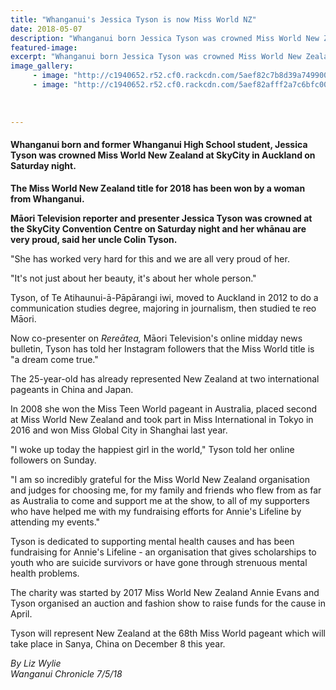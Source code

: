 ```yaml
---
title: "Whanganui's Jessica Tyson is now Miss World NZ"
date: 2018-05-07
description: "Whanganui born Jessica Tyson was crowned Miss World New Zealand at SkyCity in Auckland..."
featured-image: 
excerpt: "Whanganui born Jessica Tyson was crowned Miss World New Zealand at SkyCity in Auckland on Saturday night."
image_gallery:
     - image: "http://c1940652.r52.cf0.rackcdn.com/5aef82c7b8d39a7499001aed/Jessica-Tyson-Miss-World-NZ-2chron-7-May.jpg"
     - image: "http://c1940652.r52.cf0.rackcdn.com/5aef82afff2a7c6bfc001aab/Jessica-Tyson-Miss-World-NZ-3chron-7-May.jpg"
    
    
    
---
```


<h4>Whanganui born and former Whanganui High School student, Jessica Tyson was crowned Miss World New Zealand at SkyCity in Auckland on Saturday night.</h4>
<p class="element element-paragraph"><strong>The Miss World New Zealand title for 2018 has been won by a woman from Whanganui.</strong></p>
<p class="element element-paragraph"><strong>Māori Television reporter and presenter Jessica Tyson was crowned at the SkyCity Convention Centre on Saturday night and her whānau are very proud, said her uncle Colin Tyson.</strong></p>
<p class="element element-paragraph">"She has worked very hard for this and we are all very proud of her.</p>
<p class="element element-paragraph">"It's not just about her beauty, it's about her whole person."</p>
<p class="element element-paragraph"><span>Tyson, of Te Atihaunui-ā-Pāpārangi iwi, moved to Auckland in 2012 to do a communication studies degree, majoring in journalism, then studied te reo Māori.</span></p>
<p class="element element-paragraph">Now co-presenter on&nbsp;<em>Rereātea,</em>&nbsp;Māori Television's online midday news bulletin, Tyson has told her Instagram followers that the Miss World title is "a dream come true."</p>
<p class="element element-paragraph">The 25-year-old has already represented New Zealand at two international pageants in China and Japan.</p>
<p class="element element-paragraph">In 2008 she won the Miss Teen World pageant in Australia, placed second at Miss World New Zealand and took part in Miss International in Tokyo in 2016 and won Miss Global City in Shanghai last year.</p>
<p class="element element-paragraph">"I woke up today the happiest girl in the world," Tyson told her online followers on Sunday.</p>
<p class="element element-paragraph">"I am so incredibly grateful for the Miss World New Zealand organisation and judges for choosing me, for my family and friends who flew from as far as Australia to come and support me at the show, to all of my supporters who have helped me with my fundraising efforts for Annie's Lifeline by attending my events."</p>
<p class="element element-paragraph">Tyson is dedicated to supporting mental health causes and has been fundraising for Annie's Lifeline - an organisation that gives scholarships to youth who are suicide survivors or have gone through strenuous mental health problems.</p>
<p class="element element-paragraph">The charity was started by 2017 Miss World New Zealand Annie Evans and Tyson organised an auction and fashion show to raise funds for the cause in April.</p>
<p class="element element-paragraph">Tyson will represent New Zealand at the 68th Miss World pageant which will take place in Sanya, China on December 8 this year.</p>
<p><em>By Liz Wylie</em><br /><em>Wanganui Chronicle 7/5/18</em></p>


